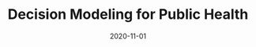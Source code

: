 ---
title: "Decision Modeling for Public Health"
collection: teaching
type: "Workshop"
permalink: /teaching/2020-modeling-public-health
venue: "CDC Prevention Effectiveness Fellowship Program"
date: 2020-11-01
location: "Online"
---